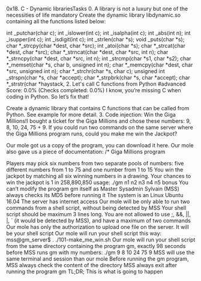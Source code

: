 0x18. C - Dynamic librariesTasks 0. A library is not a luxury but one of the necessities of life mandatory Create the dynamic library libdynamic.so containing all the functions listed below:

int _putchar(char c); int _islower(int c); int _isalpha(int c); int _abs(int n); int _isupper(int c); int _isdigit(int c); int _strlen(char *s); void _puts(char *s); char *_strcpy(char *dest, char *src); int _atoi(char *s); char *_strcat(char *dest, char *src); char *_strncat(char *dest, char *src, int n); char *_strncpy(char *dest, char *src, int n); int _strcmp(char *s1, char *s2); char *_memset(char *s, char b, unsigned int n); char *_memcpy(char *dest, char *src, unsigned int n); char *_strchr(char *s, char c); unsigned int _strspn(char *s, char *accept); char *_strpbrk(char *s, char *accept); char *_strstr(char *haystack, 2. Let's call C functions from Python #advanced Score: 0.0% (Checks completed: 0.0%) I know, you’re missing C when coding in Python. So let’s fix that!

Create a dynamic library that contains C functions that can be called from Python. See example for more detail. 3. Code injection: Win the Giga Millions!I bought a ticket for the Giga Millions and chose these numbers: 9, 8, 10, 24, 75 + 9. If you could run two commands on the same server where the Giga Millions program runs, could you make me win the Jackpot?

Our mole got us a copy of the program, you can download it here. Our mole also gave us a piece of documentation: /* Giga Millions program

Players may pick six numbers from two separate pools of numbers:
five different numbers from 1 to 75 and
one number from 1 to 15
You win the jackpot by matching all six winning numbers in a drawing.
Your chances to win the jackpot is 1 in 258,890,850
usage: ./gm n1 n2 n3 n4 n5 bonus You can’t modify the program gm itself as Master Sysadmin Sylvain (MSS) always checks its MD5 before running it The system is an Linux Ubuntu 16.04 The server has internet access Our mole will be only able to run two commands from a shell script, without being detected by MSS Your shell script should be maximum 3 lines long. You are not allowed to use ;, &&, ||, |, ` (it would be detected by MSS), and have a maximum of two commands Our mole has only the authorization to upload one file on the server. It will be your shell script Our mole will run your shell script this way: mss@gm_server$ . ./101-make_me_win.sh Our mole will run your shell script from the same directory containing the program gm, exactly 98 seconds before MSS runs gm with my numbers: ./gm 9 8 10 24 75 9 MSS will use the same terminal and session than our mole Before running the gm program, MSS always check the content of the directory MSS always exit after running the program gm TL;DR; This is what is going to happen
